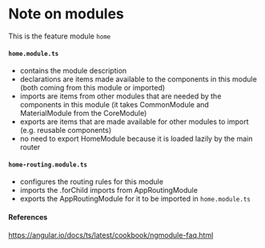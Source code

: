 # Note on modules

This is the feature module ```home```

#### ```home.module.ts```
* contains the module description
* declarations are items made available to the components in this module (both coming from this module or imported)
* imports are items from other modules that are needed by the components in this module (it takes CommonModule and MaterialModule from the CoreModule)
* exports are items that are made available for other modules to import (e.g. reusable components)
* no need to export HomeModule because it is loaded lazily by the main router

#### ```home-routing.module.ts```
* configures the routing rules for this module
* imports the .forChild imports from AppRoutingModule
* exports the AppRoutingModule for it to be imported in ```home.module.ts```

#### References
https://angular.io/docs/ts/latest/cookbook/ngmodule-faq.html
